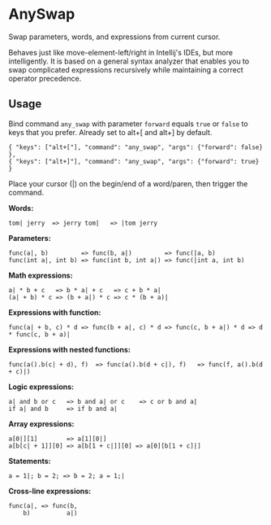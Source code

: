 # AnySwap

Swap parameters, words, and expressions from current cursor.

Behaves just like move-element-left/right in Intellij's IDEs, but more intelligently.
It is based on a general syntax analyzer that enables you to swap complicated
expressions recursively while maintaining a correct operator precedence.

## Usage

Bind command `any_swap` with parameter `forward` equals `true` or `false` to keys that you prefer. Already set to alt+[ and alt+] by default.
```
{ "keys": ["alt+["], "command": "any_swap", "args": {"forward": false} },
{ "keys": ["alt+]"], "command": "any_swap", "args": {"forward": true} }
```
Place your cursor (|) on the begin/end of a word/paren, then trigger the command.

**Words:**
```
tom| jerry	=> jerry tom| 	=> |tom jerry
```

**Parameters:**
```
func(a|, b)         => func(b, a|)         => func(|a, b)
func(int a|, int b)	=> func(int b, int a|) => func(|int a, int b)
```

**Math expressions:**
```
a| * b + c   => b * a| + c   => c + b * a|
(a| + b) * c => (b + a|) * c => c * (b + a)|
```

**Expressions with function:**
```
func(a| + b, c) * d	=> func(b + a|, c) * d => func(c, b + a|) * d => d * func(c, b + a)|
```

**Expressions with nested functions:**
```
func(a().b(c| + d), f)	=> func(a().b(d + c|), f)	=> func(f, a().b(d + c)|)
```

**Logic expressions:**
```
a| and b or c   => b and a| or c    => c or b and a|
if a| and b     => if b and a|
```

**Array expressions:**
```
a[0|][1]      	=> a[1][0|]
a[b[c| + 1]][0] => a[b[1 + c|]][0] => a[0][b[1 + c]|]
```

**Statements:**
```
a = 1|; b = 2; => b = 2; a = 1;|
```

**Cross-line expressions:**
```
func(a|, => func(b,
    b)          a|)
```
